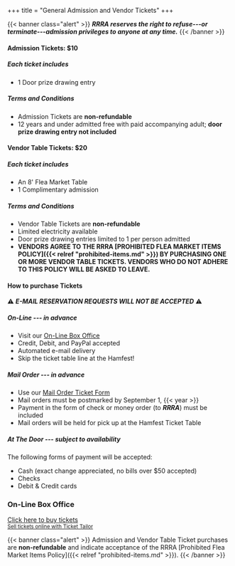 +++
title = "General Admission and Vendor Tickets"
+++

{{< banner class="alert" >}}
***RRRA reserves the right to refuse---or terminate---admission privileges
to anyone at any time.***
{{< /banner >}}

#### Admission Tickets: $10

##### Each ticket includes

* 1 Door prize drawing entry
 
##### Terms and Conditions

* Admission Tickets are **non-refundable**
* 12 years and under admitted free with paid accompanying adult; **door prize drawing entry not included**

#### Vendor Table Tickets: $20 

##### Each ticket includes

* An 8' Flea Market Table
* 1 Complimentary admission

##### Terms and Conditions

* Vendor Table Tickets are **non-refundable**
* Limited electricity available
* Door prize drawing entries limited to 1 per person admitted
* **VENDORS AGREE TO THE RRRA [PROHIBITED FLEA MARKET ITEMS POLICY]({{< relref "prohibited-items.md" >}}) BY PURCHASING ONE OR MORE VENDOR TABLE TICKETS. VENDORS WHO DO NOT ADHERE TO THIS POLICY WILL BE ASKED TO LEAVE.**

#### How to purchase Tickets

:warning: ***E-MAIL RESERVATION REQUESTS WILL NOT BE ACCEPTED*** :warning:

##### On-Line --- in advance

* Visit our [On-Line Box Office](#on-line-box-office)
* Credit, Debit, and PayPal accepted
* Automated e-mail delivery
* Skip the ticket table line at the Hamfest!

##### Mail Order --- in advance

* Use our [Mail Order Ticket Form](https://cloud.rrra.org/index.php/s/4LSCD28maTmL7JT/download)
* Mail orders must be postmarked by September 1, {{< year >}}
* Payment in the form of check or money order (to ***RRRA***) must be included
* Mail orders will be held for pick up at the Hamfest Ticket Table

##### At The Door --- subject to availability

The following forms of payment will be accepted:

* Cash (exact change appreciated, no bills over $50 accepted)
* Checks
* Debit & Credit cards

### On-Line Box Office

<!-- Ticket Tailor Widget. Paste this into your website where you want the
widget to appear. Do not change the code or the widget may not work properly.
-->
<div class="tt-widget"><div class="tt-widget-fallback"><p><a
href="https://www.tickettailor.com/all-tickets/redriverradioamateurs/?ref=website_widget"
target="_blank">Click here to buy tickets</a><br /><small><a
href="https://www.tickettailor.com?rf=wdg_99768"
class="tt-widget-powered">Sell tickets online with Ticket
Tailor</a></small></p></div><script
src="https://cdn.tickettailor.com/js/widgets/min/widget.js"
data-url="https://www.tickettailor.com/all-tickets/redriverradioamateurs/"
data-type="inline" data-inline-minimal="true" data-inline-show-logo="false"
data-inline-bg-fill="false" data-inline-inherit-ref-from-url-param=""
data-inline-ref="website_widget"></script></div>
<!-- End of Ticket Tailor Widget -->

{{< banner class="alert" >}}
Admission and Vendor Table Ticket purchases are **non-refundable** and indicate
acceptance of the RRRA
[Prohibited Flea Market Items Policy]({{< relref "prohibited-items.md" >}}).
{{< /banner >}}
